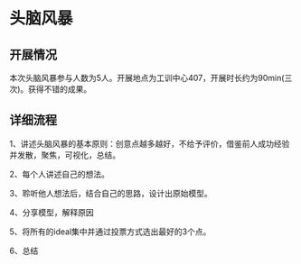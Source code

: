 头脑风暴
====

开展情况
----

本次头脑风暴参与人数为5人。开展地点为工训中心407，开展时长约为90min(三次)。获得不错的成果。

详细流程
----

1、讲述头脑风暴的基本原则：创意点越多越好，不给予评价，借鉴前人成功经验并发散，聚焦，可视化，总结。

2、每个人讲述自己的想法。

3、聆听他人想法后，结合自己的思路，设计出原始模型。

4、分享模型，解释原因

5、将所有的ideal集中并通过投票方式选出最好的3个点。

6、总结

